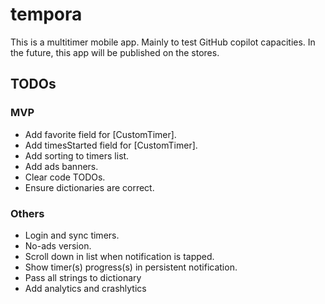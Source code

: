 # tempora

This is a multitimer mobile app. Mainly to test GitHub copilot capacities. In the future, this app will be published on the stores.


## TODOs

### MVP
- Add favorite field for [CustomTimer].
- Add timesStarted field for [CustomTimer].
- Add sorting to timers list.
- Add ads banners.
- Clear code TODOs.
- Ensure dictionaries are correct.

### Others
- Login and sync timers.
- No-ads version.
- Scroll down in list when notification is tapped.
- Show timer(s) progress(s) in persistent notification.
- Pass all strings to dictionary
- Add analytics and crashlytics